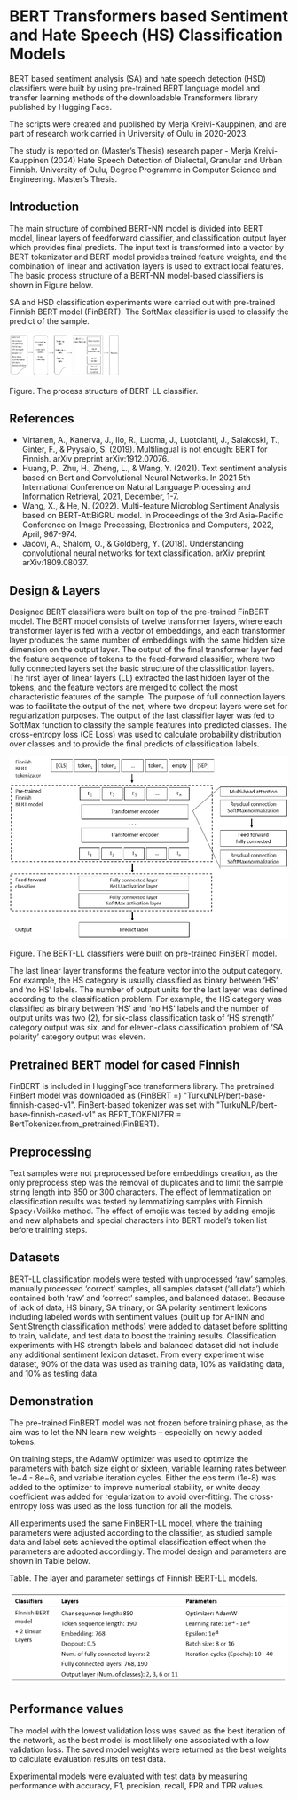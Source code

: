 # BERT Transformers based Sentiment and Hate Speech (HS) Classification Models

BERT based sentiment analysis (SA) and hate speech detection (HSD) classifiers were built by using pre-trained BERT language model and transfer learning methods of the downloadable Transformers library published by Hugging Face. 

The scripts were created and published by Merja Kreivi-Kauppinen, and
are part of research work carried in University of Oulu in 2020-2023.

The study is reported on (Master’s Thesis) research paper - 
Merja Kreivi-Kauppinen (2024) Hate Speech Detection of Dialectal, Granular and Urban Finnish. 
University of Oulu, Degree Programme in Computer Science and Engineering. Master’s Thesis.



## Introduction

The main structure of combined BERT-NN model is divided into BERT model, linear layers of feedforward classifier, and classification output layer which provides final predicts. The input text is transformed into a vector by BERT tokenizator and BERT model provides trained feature weights, and the combination of linear and activation layers is used to extract local features. The basic process structure of a BERT-NN model-based classifiers is shown in Figure below.

SA and HSD classification experiments were carried out with pre-trained Finnish BERT model (FinBERT). The SoftMax classifier is used to classify the predict of the sample.

<img src="images/BERT_LL_model.png" alt="alt text" width="200" />

Figure. The process structure of BERT-LL classifier.



## References

 - Virtanen, A., Kanerva, J., Ilo, R., Luoma, J., Luotolahti, J., Salakoski, T., Ginter, F., & Pyysalo, S. (2019). Multilingual is not enough: BERT for Finnish. arXiv preprint arXiv:1912.07076. 
 - Huang, P., Zhu, H., Zheng, L., & Wang, Y. (2021). Text sentiment analysis based on Bert and Convolutional Neural Networks. In 2021 5th International Conference on Natural Language Processing and Information Retrieval, 2021, December, 1-7.
 - Wang, X., & He, N. (2022). Multi-feature Microblog Sentiment Analysis based on BERT-AttBiGRU model. In Proceedings of the 3rd Asia-Pacific Conference on Image Processing, Electronics and Computers, 2022, April, 967-974.
 - Jacovi, A., Shalom, O., & Goldberg, Y. (2018). Understanding convolutional neural networks for text classification. arXiv preprint arXiv:1809.08037.



## Design & Layers

Designed BERT classifiers were built on top of the pre-trained FinBERT model. The BERT model consists of twelve transformer layers, where each transformer layer is fed with a vector of embeddings, and each transformer layer produces the same number of embeddings with the same hidden size dimension on the output layer. The output of the final transformer layer fed the feature sequence of tokens to the feed-forward classifier, where two fully connected layers set the basic structure of the classification layers. The first layer of linear layers (LL) extracted the last hidden layer of the tokens, and the feature vectors are merged to collect the most characteristic features of the sample. The purpose of full connection layers was to facilitate the output of the net, where two dropout layers were set for regularization purposes. The output of the last classifier layer was fed to SoftMax function to classify the sample features into predicted classes. The cross-entropy loss (CE Loss) was used to calculate probability distribution over classes and to provide the final predicts of classification labels. 

![alt text](images/FinBERT_model.png)

Figure. The BERT-LL classifiers were built on pre-trained FinBERT model.

The last linear layer transforms the feature vector into the output category. For example, the HS category is usually classified as binary between ‘HS’ and ‘no HS’ labels. 
The number of output units for the last layer was defined according to the classification problem. 
For example, the HS category was classified as binary between ‘HS’ and ‘no HS’ labels and the number of output units was two (2), 
for six-class classification task of ‘HS strength’ category output was six, and for eleven-class classification problem of ‘SA polarity’ category output was eleven. 



## Pretrained BERT model for cased Finnish

FinBERT is included in HuggingFace transformers library. 
The pretrained FinBert model was downloaded as (FinBERT =) "TurkuNLP/bert-base-finnish-cased-v1".
FinBert-based tokenizer was set with "TurkuNLP/bert-base-finnish-cased-v1" as BERT_TOKENIZER = BertTokenizer.from_pretrained(FinBERT).



## Preprocessing

Text samples were not preprocessed before embeddings creation, as the only preprocess step was the removal of duplicates and to limit the sample string length into 850 or 300 characters. The effect of lemmatization on classification results was tested by lemmatizing samples with Finnish Spacy+Voikko method. The effect of emojis was tested by adding emojis and new alphabets and special characters into BERT model’s token list before training steps.



## Datasets

BERT-LL classification models were tested with unprocessed ‘raw’ samples, manually processed ‘correct’ samples, all samples dataset (‘all data’) which contained both ‘raw’ and ‘correct’ samples, and balanced dataset. Because of lack of data, HS binary, SA trinary, or SA polarity sentiment lexicons including labeled words with sentiment values (built up for AFINN and SentiStrength classification methods) were added to dataset before splitting to train, validate, and test data to boost the training results. Classification experiments with HS strength labels and balanced dataset did not include any additional sentiment lexicon dataset. From every experiment wise dataset, 90% of the data was used as training data, 10% as validating data, and 10% as testing data. 



## Demonstration

The pre-trained FinBERT model was not frozen before training phase, as the aim was to let the NN learn new weights – especially on newly added tokens.

On training steps, the AdamW optimizer was used to optimize the parameters with batch size eight or sixteen, variable learning rates between 1e−4 - 8e−6, and variable iteration cycles. Either the eps term (1e-8) was added to the optimizer to improve numerical stability, or white decay coefficient was added for regularization to avoid over-fitting. The cross-entropy loss was used as the loss function for all the models. 

All experiments used the same FinBERT-LL model, where the training parameters were adjusted according to the classifier, as studied sample data and label sets achieved the optimal classification effect when the parameters are adopted accordingly. The model design and parameters are shown in Table below.


Table. The layer and parameter settings of Finnish BERT-LL models.

![alt text](images/table_FinBERT.png)



## Performance values

The model with the lowest validation loss was saved as the best iteration of the network, 
as the best model is most likely one associated with a low validation loss. 
The saved model weights were returned as the best weights to calculate evaluation results on test data. 

Experimental models were evaluated with test data by measuring performance with accuracy, F1, precision, recall, FPR and TPR values.
